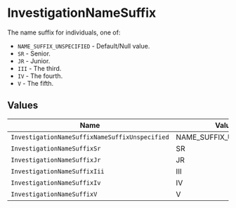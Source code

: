 # InvestigationNameSuffix

The name suffix for individuals, one of:
- `NAME_SUFFIX_UNSPECIFIED` - Default/Null value.
- `SR` - Senior.
- `JR` - Junior.
- `III` - The third.
- `IV` - The fourth.
- `V` - The fifth.


## Values

| Name                                           | Value                                          |
| ---------------------------------------------- | ---------------------------------------------- |
| `InvestigationNameSuffixNameSuffixUnspecified` | NAME_SUFFIX_UNSPECIFIED                        |
| `InvestigationNameSuffixSr`                    | SR                                             |
| `InvestigationNameSuffixJr`                    | JR                                             |
| `InvestigationNameSuffixIii`                   | III                                            |
| `InvestigationNameSuffixIv`                    | IV                                             |
| `InvestigationNameSuffixV`                     | V                                              |